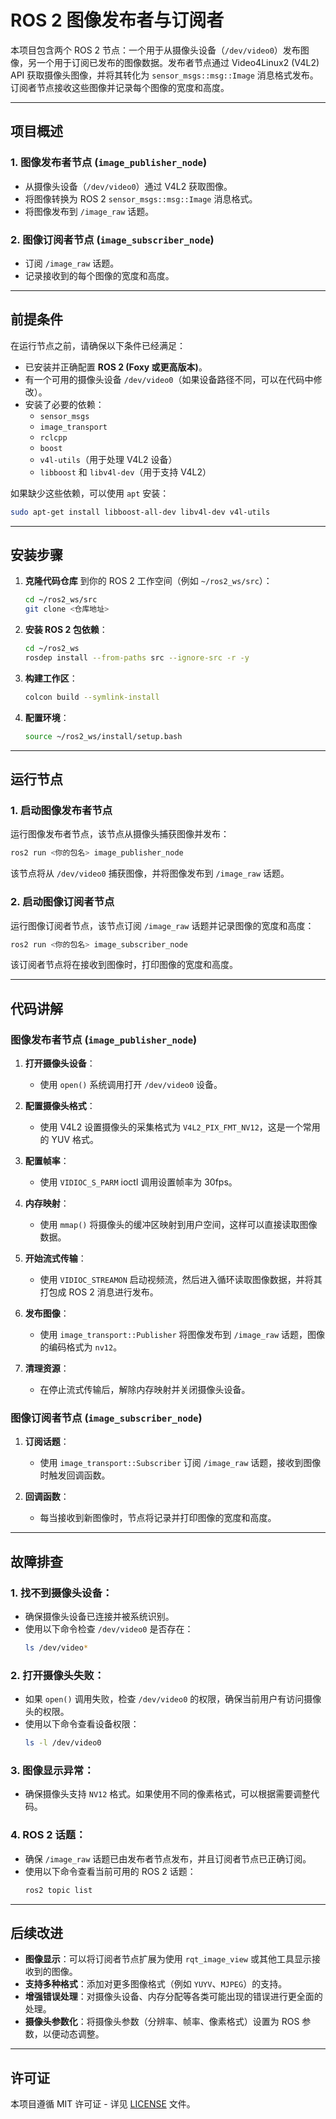 # ROS 2 图像发布者与订阅者

本项目包含两个 ROS 2 节点：一个用于从摄像头设备（`/dev/video0`）发布图像，另一个用于订阅已发布的图像数据。发布者节点通过 Video4Linux2 (V4L2) API 获取摄像头图像，并将其转化为 `sensor_msgs::msg::Image` 消息格式发布。订阅者节点接收这些图像并记录每个图像的宽度和高度。

---

## 项目概述

### 1. **图像发布者节点** (`image_publisher_node`)
- 从摄像头设备（`/dev/video0`）通过 V4L2 获取图像。
- 将图像转换为 ROS 2 `sensor_msgs::msg::Image` 消息格式。
- 将图像发布到 `/image_raw` 话题。

### 2. **图像订阅者节点** (`image_subscriber_node`)
- 订阅 `/image_raw` 话题。
- 记录接收到的每个图像的宽度和高度。

---

## 前提条件

在运行节点之前，请确保以下条件已经满足：

- 已安装并正确配置 **ROS 2 (Foxy 或更高版本)**。
- 有一个可用的摄像头设备 `/dev/video0`（如果设备路径不同，可以在代码中修改）。
- 安装了必要的依赖：
  - `sensor_msgs`
  - `image_transport`
  - `rclcpp`
  - `boost`
  - `v4l-utils`（用于处理 V4L2 设备）
  - `libboost` 和 `libv4l-dev`（用于支持 V4L2）

如果缺少这些依赖，可以使用 `apt` 安装：

```bash
sudo apt-get install libboost-all-dev libv4l-dev v4l-utils
```

---

## 安装步骤

1. **克隆代码仓库** 到你的 ROS 2 工作空间（例如 `~/ros2_ws/src`）：

    ```bash
    cd ~/ros2_ws/src
    git clone <仓库地址>
    ```

2. **安装 ROS 2 包依赖**：

    ```bash
    cd ~/ros2_ws
    rosdep install --from-paths src --ignore-src -r -y
    ```

3. **构建工作区**：

    ```bash
    colcon build --symlink-install
    ```

4. **配置环境**：

    ```bash
    source ~/ros2_ws/install/setup.bash
    ```

---

## 运行节点

### 1. **启动图像发布者节点**

运行图像发布者节点，该节点从摄像头捕获图像并发布：

```bash
ros2 run <你的包名> image_publisher_node
```

该节点将从 `/dev/video0` 捕获图像，并将图像发布到 `/image_raw` 话题。

### 2. **启动图像订阅者节点**

运行图像订阅者节点，该节点订阅 `/image_raw` 话题并记录图像的宽度和高度：

```bash
ros2 run <你的包名> image_subscriber_node
```

该订阅者节点将在接收到图像时，打印图像的宽度和高度。

---

## 代码讲解

### **图像发布者节点** (`image_publisher_node`)

1. **打开摄像头设备**：
    - 使用 `open()` 系统调用打开 `/dev/video0` 设备。

2. **配置摄像头格式**：
    - 使用 V4L2 设置摄像头的采集格式为 `V4L2_PIX_FMT_NV12`，这是一个常用的 YUV 格式。

3. **配置帧率**：
    - 使用 `VIDIOC_S_PARM` ioctl 调用设置帧率为 30fps。

4. **内存映射**：
    - 使用 `mmap()` 将摄像头的缓冲区映射到用户空间，这样可以直接读取图像数据。

5. **开始流式传输**：
    - 使用 `VIDIOC_STREAMON` 启动视频流，然后进入循环读取图像数据，并将其打包成 ROS 2 消息进行发布。

6. **发布图像**：
    - 使用 `image_transport::Publisher` 将图像发布到 `/image_raw` 话题，图像的编码格式为 `nv12`。

7. **清理资源**：
    - 在停止流式传输后，解除内存映射并关闭摄像头设备。

### **图像订阅者节点** (`image_subscriber_node`)

1. **订阅话题**：
    - 使用 `image_transport::Subscriber` 订阅 `/image_raw` 话题，接收到图像时触发回调函数。

2. **回调函数**：
    - 每当接收到新图像时，节点将记录并打印图像的宽度和高度。

---

## 故障排查

### 1. **找不到摄像头设备**：
   - 确保摄像头设备已连接并被系统识别。
   - 使用以下命令检查 `/dev/video0` 是否存在：
     ```bash
     ls /dev/video*
     ```

### 2. **打开摄像头失败**：
   - 如果 `open()` 调用失败，检查 `/dev/video0` 的权限，确保当前用户有访问摄像头的权限。
   - 使用以下命令查看设备权限：
     ```bash
     ls -l /dev/video0
     ```

### 3. **图像显示异常**：
   - 确保摄像头支持 `NV12` 格式。如果使用不同的像素格式，可以根据需要调整代码。

### 4. **ROS 2 话题**：
   - 确保 `/image_raw` 话题已由发布者节点发布，并且订阅者节点已正确订阅。
   - 使用以下命令查看当前可用的 ROS 2 话题：
     ```bash
     ros2 topic list
     ```

---

## 后续改进

- **图像显示**：可以将订阅者节点扩展为使用 `rqt_image_view` 或其他工具显示接收到的图像。
- **支持多种格式**：添加对更多图像格式（例如 `YUYV`、`MJPEG`）的支持。
- **增强错误处理**：对摄像头设备、内存分配等各类可能出现的错误进行更全面的处理。
- **摄像头参数化**：将摄像头参数（分辨率、帧率、像素格式）设置为 ROS 参数，以便动态调整。

---

## 许可证

本项目遵循 MIT 许可证 - 详见 [LICENSE](LICENSE) 文件。
